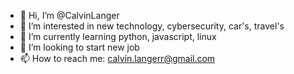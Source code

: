 - 👋 Hi, I’m @CalvinLanger
- 👀 I’m interested in new technology, cybersecurity, car's, travel's
- 🌱 I’m currently learning python, javascript, linux
- 💞️ I’m looking to start new job
- 📫 How to reach me: calvin.langerr@gmail.com

<!---
CalvinLanger/CalvinLanger is a ✨ special ✨ repository because its `README.md` (this file) appears on your GitHub profile.
You can click the Preview link to take a look at your changes.
--->
